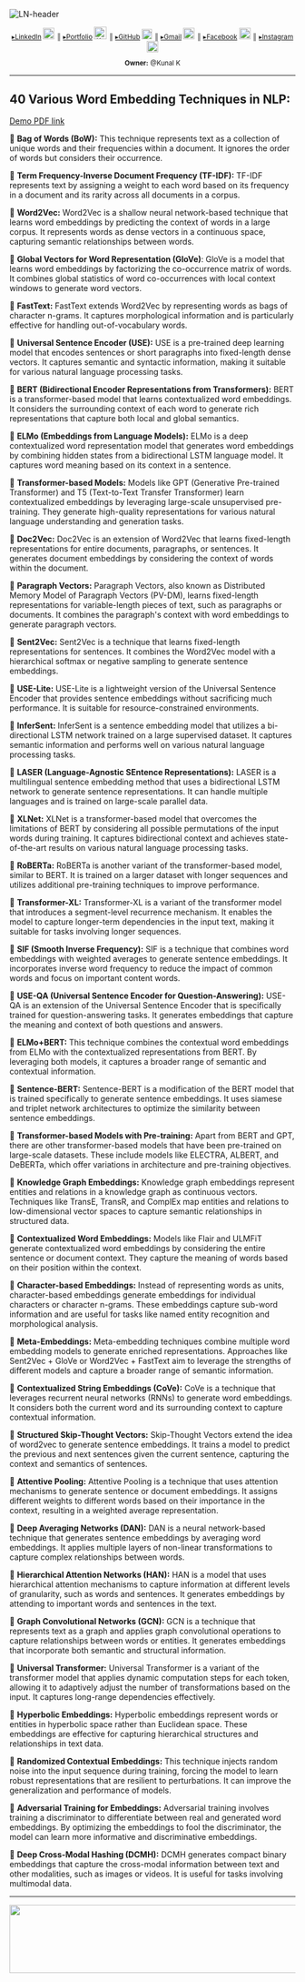 ![LN-header](https://github.com/user-attachments/assets/35e69a1b-aa5c-4e56-8c7d-a34c7996dcc2)


<small> <center>

[▸LinkedIn](https://www.linkedin.com/in/kunalkolhe3/) <a href="https://www.linkedin.com/in/kunalkolhe3/" target="blank"><img src="https://img.icons8.com/fluency/48/000000/linkedin.png" alt="Kunal K" height="20" width="20"/></a> ║ [▸Portfolio](https://kunalk3.github.io/Portfolio-Website-Kunalk3/) <a href="https://kunalk3.github.io/Portfolio-Website-Kunalk3/" target="blank"><img src="https://img.icons8.com/color/48/cloud-checked.png" alt="Kunal K" height="22" width="22"/></a> ║ [▸GitHub](https://github.com/kunalk3/) <a href="https://github.com/kunalk3/" target="blank"><img src="https://img.icons8.com/ios-filled/50/github.png" alt="Kunal K" height="18" width="18"/></a> ║ [▸Gmail](https://mail.google.com/mail/?view=cm&fs=1&tf=1&to=kunalkoleh333@gmail.com) <a href="https://mail.google.com/mail/?view=cm&fs=1&tf=1&to=kunalkoleh333@gmail.com" target="blank"><img src="https://img.icons8.com/fluency/48/gmail-new.png" alt="Kunal K" height="20" width="20"/></a> ║ [▸Facebook](https://www.facebook.com/kunal.kolhe98/) <a href="https://www.facebook.com/kunal.kolhe98/" target="blank"><img src="https://img.icons8.com/color/48/facebook-new.png" alt="Kunal K" height="20" width="20"/></a> ║ [▸Instagram](https://www.instagram.com/kkunalkkolhe/) <a href="https://www.instagram.com/kkunalkkolhe/" target="blank"><img src="https://img.icons8.com/fluency/48/instagram-new.png" alt="Kunal K" height="20" width="20"/></a>

__Owner:__ @Kunal K</center> </small>

---

## 40 Various Word Embedding Techniques in NLP:

[Demo PDF link](https://github.com/kunalk3/Prep-And-Practice/blob/main/LearningBase/DeepLearning_notes/word_embeddings_explore.pdf) 

📌 __Bag of Words (BoW):__ This technique represents text as a collection of unique words and their frequencies within a document. It ignores the order of words but considers their occurrence.

📌 __Term Frequency-Inverse Document Frequency (TF-IDF):__ TF-IDF represents text by assigning a weight to each word based on its frequency in a document and its rarity across all documents in a corpus.

📌 __Word2Vec:__ Word2Vec is a shallow neural network-based technique that learns word embeddings by predicting the context of words in a large corpus. It represents words as dense vectors in a continuous space, capturing semantic relationships between words.

📌 __Global Vectors for Word Representation (GloVe)__: GloVe is a model that learns word embeddings by factorizing the co-occurrence matrix of words. It combines global statistics of word co-occurrences with local context windows to generate word vectors.

📌 __FastText:__ FastText extends Word2Vec by representing words as bags of character n-grams. It captures morphological information and is particularly effective for handling out-of-vocabulary words.

📌 __Universal Sentence Encoder (USE):__ USE is a pre-trained deep learning model that encodes sentences or short paragraphs into fixed-length dense vectors. It captures semantic and syntactic information, making it suitable for various natural language processing tasks.

📌 __BERT (Bidirectional Encoder Representations from Transformers):__ BERT is a transformer-based model that learns contextualized word embeddings. It considers the surrounding context of each word to generate rich representations that capture both local and global semantics.

📌 __ELMo (Embeddings from Language Models):__ ELMo is a deep contextualized word representation model that generates word embeddings by combining hidden states from a bidirectional LSTM language model. It captures word meaning based on its context in a sentence.

📌 __Transformer-based Models:__ Models like GPT (Generative Pre-trained Transformer) and T5 (Text-to-Text Transfer Transformer) learn contextualized embeddings by leveraging large-scale unsupervised pre-training. They generate high-quality representations for various natural language understanding and generation tasks.

📌 __Doc2Vec:__ Doc2Vec is an extension of Word2Vec that learns fixed-length representations for entire documents, paragraphs, or sentences. It generates document embeddings by considering the context of words within the document.

📌 __Paragraph Vectors:__ Paragraph Vectors, also known as Distributed Memory Model of Paragraph Vectors (PV-DM), learns fixed-length representations for variable-length pieces of text, such as paragraphs or documents. It combines the paragraph's context with word embeddings to generate paragraph vectors.

📌 __Sent2Vec:__ Sent2Vec is a technique that learns fixed-length representations for sentences. It combines the Word2Vec model with a hierarchical softmax or negative sampling to generate sentence embeddings.

📌 __USE-Lite:__ USE-Lite is a lightweight version of the Universal Sentence Encoder that provides sentence embeddings without sacrificing much performance. It is suitable for resource-constrained environments.

📌 __InferSent:__ InferSent is a sentence embedding model that utilizes a bi-directional LSTM network trained on a large supervised dataset. It captures semantic information and performs well on various natural language processing tasks.

📌 __LASER (Language-Agnostic SEntence Representations):__ LASER is a multilingual sentence embedding method that uses a bidirectional LSTM network to generate sentence representations. It can handle multiple languages and is trained on large-scale parallel data.

📌 __XLNet:__ XLNet is a transformer-based model that overcomes the limitations of BERT by considering all possible permutations of the input words during training. It captures bidirectional context and achieves state-of-the-art results on various natural language processing tasks.

📌 __RoBERTa:__ RoBERTa is another variant of the transformer-based model, similar to BERT. It is trained on a larger dataset with longer sequences and utilizes additional pre-training techniques to improve performance.

📌 __Transformer-XL:__ Transformer-XL is a variant of the transformer model that introduces a segment-level recurrence mechanism. It enables the model to capture longer-term dependencies in the input text, making it suitable for tasks involving longer sequences.

📌 __SIF (Smooth Inverse Frequency):__ SIF is a technique that combines word embeddings with weighted averages to generate sentence embeddings. It incorporates inverse word frequency to reduce the impact of common words and focus on important content words.

📌 __USE-QA (Universal Sentence Encoder for Question-Answering):__ USE-QA is an extension of the Universal Sentence Encoder that is specifically trained for question-answering tasks. It generates embeddings that capture the meaning and context of both questions and answers.

📌 __ELMo+BERT:__ This technique combines the contextual word embeddings from ELMo with the contextualized representations from BERT. By leveraging both models, it captures a broader range of semantic and contextual information.

📌 __Sentence-BERT:__ Sentence-BERT is a modification of the BERT model that is trained specifically to generate sentence embeddings. It uses siamese and triplet network architectures to optimize the similarity between sentence embeddings.

📌 __Transformer-based Models with Pre-training:__ Apart from BERT and GPT, there are other transformer-based models that have been pre-trained on large-scale datasets. These include models like ELECTRA, ALBERT, and DeBERTa, which offer variations in architecture and pre-training objectives.

📌 __Knowledge Graph Embeddings:__ Knowledge graph embeddings represent entities and relations in a knowledge graph as continuous vectors. Techniques like TransE, TransR, and ComplEx map entities and relations to low-dimensional vector spaces to capture semantic relationships in structured data.

📌 __Contextualized Word Embeddings:__ Models like Flair and ULMFiT generate contextualized word embeddings by considering the entire sentence or document context. They capture the meaning of words based on their position within the context.

📌 __Character-based Embeddings:__ Instead of representing words as units, character-based embeddings generate embeddings for individual characters or character n-grams. These embeddings capture sub-word information and are useful for tasks like named entity recognition and morphological analysis.

📌 __Meta-Embeddings:__ Meta-embedding techniques combine multiple word embedding models to generate enriched representations. Approaches like Sent2Vec + GloVe or Word2Vec + FastText aim to leverage the strengths of different models and capture a broader range of semantic information.

📌 __Contextualized String Embeddings (CoVe):__ CoVe is a technique that leverages recurrent neural networks (RNNs) to generate word embeddings. It considers both the current word and its surrounding context to capture contextual information.

📌 __Structured Skip-Thought Vectors:__ Skip-Thought Vectors extend the idea of word2vec to generate sentence embeddings. It trains a model to predict the previous and next sentences given the current sentence, capturing the context and semantics of sentences.

📌 __Attentive Pooling:__ Attentive Pooling is a technique that uses attention mechanisms to generate sentence or document embeddings. It assigns different weights to different words based on their importance in the context, resulting in a weighted average representation.

📌 __Deep Averaging Networks (DAN):__ DAN is a neural network-based technique that generates sentence embeddings by averaging word embeddings. It applies multiple layers of non-linear transformations to capture complex relationships between words.

📌 __Hierarchical Attention Networks (HAN):__ HAN is a model that uses hierarchical attention mechanisms to capture information at different levels of granularity, such as words and sentences. It generates embeddings by attending to important words and sentences in the text.

📌 __Graph Convolutional Networks (GCN):__ GCN is a technique that represents text as a graph and applies graph convolutional operations to capture relationships between words or entities. It generates embeddings that incorporate both semantic and structural information.

📌 __Universal Transformer:__ Universal Transformer is a variant of the transformer model that applies dynamic computation steps for each token, allowing it to adaptively adjust the number of transformations based on the input. It captures long-range dependencies effectively.

📌 __Hyperbolic Embeddings:__ Hyperbolic embeddings represent words or entities in hyperbolic space rather than Euclidean space. These embeddings are effective for capturing hierarchical structures and relationships in text data.

📌 __Randomized Contextual Embeddings:__ This technique injects random noise into the input sequence during training, forcing the model to learn robust representations that are resilient to perturbations. It can improve the generalization and performance of models.

📌 __Adversarial Training for Embeddings:__ Adversarial training involves training a discriminator to differentiate between real and generated word embeddings. By optimizing the embeddings to fool the discriminator, the model can learn more informative and discriminative embeddings.

📌 __Deep Cross-Modal Hashing (DCMH):__ DCMH generates compact binary embeddings that capture the cross-modal information between text and other modalities, such as images or videos. It is useful for tasks involving multimodal data.

---

<div align="left">
<img src="https://user-images.githubusercontent.com/41562231/141720940-53eb9b25-777d-4057-9c2d-8e22d2677c7c.png" height="120" width="900">
</div>

